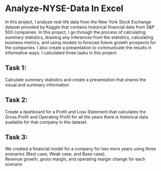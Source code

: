 # Analyze-NYSE-Data In Excel
In this project, I analyze real-life data from the New York Stock Exchange dataset provided by Kaggle that contains historical financial data from S&P 500 companies.
In this project, I go through the process of calculating summary statistics, drawing any inferences from the statistics, calculating business metrics, and using models to forecast future growth prospects for the companies. I also create a presentation to communicate the results in informative ways.
I calculated three tasks in this project:
## Task 1:
Calculate summary statistics and create a presentation that shares the visual and summary information
## Task 2:
Create a dashboard for a Profit and Loss Statement that calculates the Gross Profit and Operating Profit for all the years there is historical data available for that company in the dataset.
## Task 3:
We created a financial model for a company for two more years using three scenarios (Best case, Weak case, and Base case).  
Revenue growth, gross margin, and operating margin change for each scenario
